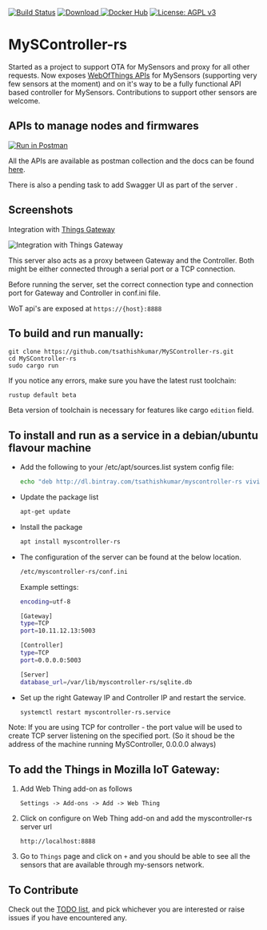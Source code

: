 [![Build Status](https://travis-ci.org/tsathishkumar/MySController-rs.svg?branch=master)](https://travis-ci.org/tsathishkumar/MySController-rs)
[ ![Download](https://api.bintray.com/packages/tsathishkumar/myscontroller-rs/myscontroller-rs/images/download.svg) ](https://bintray.com/tsathishkumar/myscontroller-rs/myscontroller-rs/_latestVersion)
[![Docker Hub](https://img.shields.io/docker/pulls/tsatiz/myscontroller-rs.svg?style=plastic)](https://hub.docker.com/r/tsatiz/myscontroller-rs/tags)
[![License: AGPL v3](https://img.shields.io/badge/License-AGPL%20v3-blue.svg)](LICENSE)
# MySController-rs

Started as a project to support OTA for MySensors and proxy for all other requests. Now exposes [WebOfThings APIs](https://iot.mozilla.org/specification/) for MySensors (supporting very few sensors at the moment) and on it's way to be a fully functional API based controller for MySensors. Contributions to support other sensors are welcome.

## APIs to manage nodes and firmwares
[![Run in Postman](https://run.pstmn.io/button.svg)](https://app.getpostman.com/run-collection/3f99678c26301d779ebe)

All the APIs are available as postman collection and the docs can be found [here](https://documenter.getpostman.com/view/198173/myscontroller/RWEmHGeT#1d695865-c9c4-6738-e2b5-d75b31a880b7).

There is also a pending task to add Swagger UI as part of the server .


## Screenshots

Integration with [Things Gateway](https://iot.mozilla.org/)

![Integration with Things Gateway](screenshot1.png)


This server also acts as a proxy between Gateway and the Controller. Both might be either connected through a serial port or a TCP connection.

Before running the server, set the correct connection type and connection port for Gateway and Controller in conf.ini file.

WoT api's are exposed at `https://{host}:8888`

## To build and run manually:
```
git clone https://github.com/tsathishkumar/MySController-rs.git
cd MySController-rs
sudo cargo run
```

If you notice any errors, make sure you have the latest rust toolchain:
```
rustup default beta
```
Beta version of toolchain is necessary for features like cargo `edition` field.

## To install and run as a service in a debian/ubuntu flavour machine
- Add the following to your /etc/apt/sources.list system config file:
    ```bash
    echo "deb http://dl.bintray.com/tsathishkumar/myscontroller-rs vivid main" | sudo tee -a /etc/apt/sources.list
    ```
- Update the package list
    ```bash
    apt-get update
    ```
- Install the package
    ```bash
    apt install myscontroller-rs
    ```
- The configuration of the server can be found at the below location. 
    ```bash
    /etc/myscontroller-rs/conf.ini
    ```
    Example settings:
    ```bash
    encoding=utf-8

    [Gateway]
    type=TCP
    port=10.11.12.13:5003

    [Controller]
    type=TCP
    port=0.0.0.0:5003

    [Server]
    database_url=/var/lib/myscontroller-rs/sqlite.db
    ```
- Set up the right Gateway IP and Controller IP and restart the service.
    ```bash
    systemctl restart myscontroller-rs.service
    ```
    
Note: If you are using TCP for controller - the port value will be used to create TCP server listening on the specified port. (So it shoud be the address of the machine running MySController, 0.0.0.0 always)

## To add the Things in Mozilla IoT Gateway:    
    
1. Add Web Thing add-on as follows
    ```
    Settings -> Add-ons -> Add -> Web Thing
    ```
2. Click on configure on Web Thing add-on and add the myscontroller-rs server url
    ```
    http://localhost:8888
    ```
3. Go to `Things` page and click on `+` and you should be able to see all the sensors that are available through my-sensors network.




## To Contribute
Check out the [TODO list](https://github.com/tsathishkumar/MySController-rs/wiki/TODO-list), and pick whichever you are interested or raise issues if you have encountered any.
